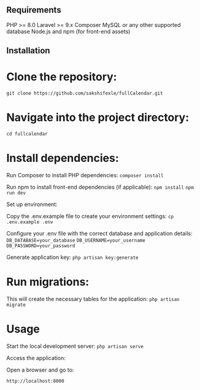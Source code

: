 ## Requirements

PHP >= 8.0
Laravel >= 9.x
Composer
MySQL or any other supported database
Node.js and npm (for front-end assets)

## Installation

# Clone the repository:
`git clone https://github.com/sakshifexle/fullCalendar.git`

# Navigate into the project directory:
`cd fullcalendar`

# Install dependencies:
Run Composer to install PHP dependencies:
`composer install`

Run npm to install front-end dependencies (if applicable):
`npm install`
`npm run dev`

Set up environment:

Copy the .env.example file to create your environment settings:
`cp .env.example .env`

Configure your .env file with the correct database and application details:
`DB_DATABASE=your_database`
`DB_USERNAME=your_username`
`DB_PASSWORD=your_password`

Generate application key:
`php artisan key:generate`

# Run migrations:

This will create the necessary tables for the application:
`php artisan migrate`

# Usage

Start the local development server:
`php artisan serve`

Access the application:

Open a browser and go to:

`http://localhost:8000`